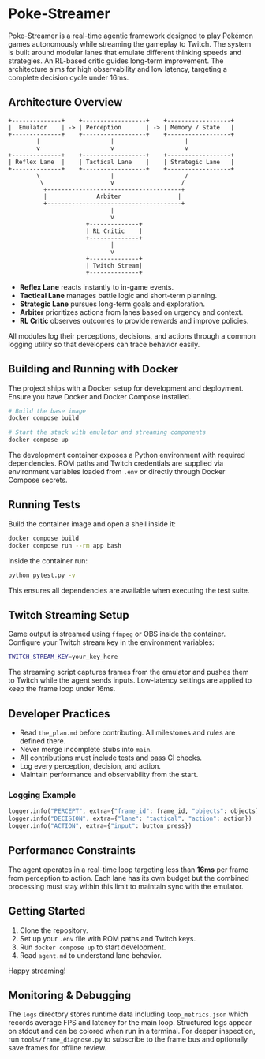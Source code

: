 # Poke-Streamer

Poke-Streamer is a real-time agentic framework designed to play Pokémon games autonomously while streaming the gameplay to Twitch. The system is built around modular lanes that emulate different thinking speeds and strategies. An RL-based critic guides long-term improvement. The architecture aims for high observability and low latency, targeting a complete decision cycle under 16ms.

## Architecture Overview

```
+--------------+    +------------------+    +------------------+
|  Emulator    | -> | Perception       | -> | Memory / State   |
+--------------+    +------------------+    +------------------+
        |                    |                    |
        v                    v                    v
+--------------+    +------------------+    +------------------+
| Reflex Lane  |    | Tactical Lane    |    | Strategic Lane   |
+--------------+    +------------------+    +------------------+
        \                    |                    /
         \                   v                   /
          +--------------------------------------+
          |              Arbiter                |
          +--------------------------------------+
                             |
                             v
                      +--------------+
                      | RL Critic    |
                      +--------------+
                             |
                             v
                      +--------------+
                      | Twitch Stream|
                      +--------------+
```

- **Reflex Lane** reacts instantly to in-game events.
- **Tactical Lane** manages battle logic and short-term planning.
- **Strategic Lane** pursues long-term goals and exploration.
- **Arbiter** prioritizes actions from lanes based on urgency and context.
- **RL Critic** observes outcomes to provide rewards and improve policies.

All modules log their perceptions, decisions, and actions through a common logging utility so that developers can trace behavior easily.

## Building and Running with Docker

The project ships with a Docker setup for development and deployment. Ensure you have Docker and Docker Compose installed.

```bash
# Build the base image
docker compose build

# Start the stack with emulator and streaming components
docker compose up
```

The development container exposes a Python environment with required dependencies. ROM paths and Twitch credentials are supplied via environment variables loaded from `.env` or directly through Docker Compose secrets.

## Running Tests

Build the container image and open a shell inside it:

```bash
docker compose build
docker compose run --rm app bash
```

Inside the container run:

```bash
python pytest.py -v
```

This ensures all dependencies are available when executing the test suite.

## Twitch Streaming Setup

Game output is streamed using `ffmpeg` or OBS inside the container. Configure your Twitch stream key in the environment variables:

```bash
TWITCH_STREAM_KEY=your_key_here
```

The streaming script captures frames from the emulator and pushes them to Twitch while the agent sends inputs. Low-latency settings are applied to keep the frame loop under 16ms.

## Developer Practices

- Read `the_plan.md` before contributing. All milestones and rules are defined there.
- Never merge incomplete stubs into `main`.
- All contributions must include tests and pass CI checks.
- Log every perception, decision, and action.
- Maintain performance and observability from the start.

### Logging Example

```python
logger.info("PERCEPT", extra={"frame_id": frame_id, "objects": objects})
logger.info("DECISION", extra={"lane": "tactical", "action": action})
logger.info("ACTION", extra={"input": button_press})
```

## Performance Constraints

The agent operates in a real-time loop targeting less than **16ms** per frame from perception to action. Each lane has its own budget but the combined processing must stay within this limit to maintain sync with the emulator.

## Getting Started

1. Clone the repository.
2. Set up your `.env` file with ROM paths and Twitch keys.
3. Run `docker compose up` to start development.
4. Read `agent.md` to understand lane behavior.

Happy streaming!

## Monitoring & Debugging

The `logs` directory stores runtime data including `loop_metrics.json` which
records average FPS and latency for the main loop. Structured logs appear on
stdout and can be colored when run in a terminal. For deeper inspection, run
`tools/frame_diagnose.py` to subscribe to the frame bus and optionally save
frames for offline review.

